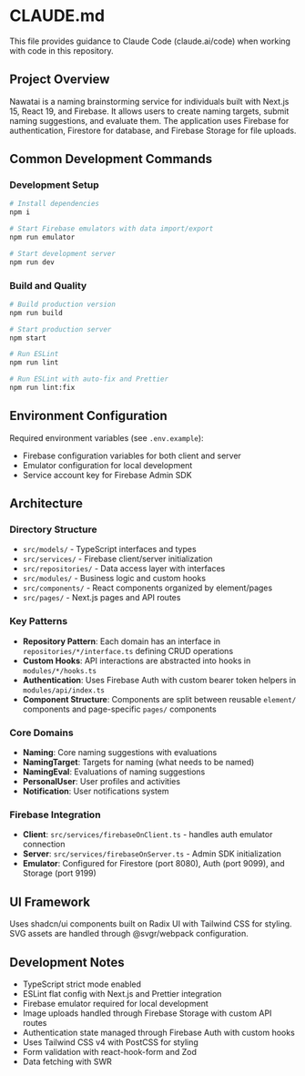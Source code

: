 # CLAUDE.md

This file provides guidance to Claude Code (claude.ai/code) when working with code in this repository.

## Project Overview

Nawatai is a naming brainstorming service for individuals built with Next.js 15, React 19, and Firebase. It allows users to create naming targets, submit naming suggestions, and evaluate them. The application uses Firebase for authentication, Firestore for database, and Firebase Storage for file uploads.

## Common Development Commands

### Development Setup
```bash
# Install dependencies
npm i

# Start Firebase emulators with data import/export
npm run emulator

# Start development server
npm run dev
```

### Build and Quality
```bash
# Build production version
npm run build

# Start production server
npm start

# Run ESLint
npm run lint

# Run ESLint with auto-fix and Prettier
npm run lint:fix
```

## Environment Configuration

Required environment variables (see `.env.example`):
- Firebase configuration variables for both client and server
- Emulator configuration for local development
- Service account key for Firebase Admin SDK

## Architecture

### Directory Structure
- `src/models/` - TypeScript interfaces and types
- `src/services/` - Firebase client/server initialization
- `src/repositories/` - Data access layer with interfaces
- `src/modules/` - Business logic and custom hooks
- `src/components/` - React components organized by element/pages
- `src/pages/` - Next.js pages and API routes

### Key Patterns
- **Repository Pattern**: Each domain has an interface in `repositories/*/interface.ts` defining CRUD operations
- **Custom Hooks**: API interactions are abstracted into hooks in `modules/*/hooks.ts`
- **Authentication**: Uses Firebase Auth with custom bearer token helpers in `modules/api/index.ts`
- **Component Structure**: Components are split between reusable `element/` components and page-specific `pages/` components

### Core Domains
- **Naming**: Core naming suggestions with evaluations
- **NamingTarget**: Targets for naming (what needs to be named)
- **NamingEval**: Evaluations of naming suggestions
- **PersonalUser**: User profiles and activities
- **Notification**: User notifications system

### Firebase Integration
- **Client**: `src/services/firebaseOnClient.ts` - handles auth emulator connection
- **Server**: `src/services/firebaseOnServer.ts` - Admin SDK initialization
- **Emulator**: Configured for Firestore (port 8080), Auth (port 9099), and Storage (port 9199)

## UI Framework

Uses shadcn/ui components built on Radix UI with Tailwind CSS for styling. SVG assets are handled through @svgr/webpack configuration.

## Development Notes

- TypeScript strict mode enabled
- ESLint flat config with Next.js and Prettier integration
- Firebase emulator required for local development
- Image uploads handled through Firebase Storage with custom API routes
- Authentication state managed through Firebase Auth with custom hooks
- Uses Tailwind CSS v4 with PostCSS for styling
- Form validation with react-hook-form and Zod
- Data fetching with SWR